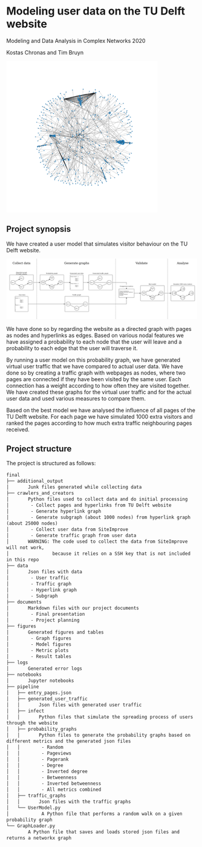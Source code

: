 # Modeling user data on the TU Delft website
Modeling and Data Analysis in Complex Networks 2020

Kostas Chronas and Tim Bruyn

<img src="final/figures/subgraph_latest.svg" alt="drawing" width="400"/>

## Project synopsis

We have created a user model that simulates visitor behaviour on the TU Delft website.

![](project_pipeline.png)

We have done so by regarding the website as a directed graph with pages as nodes and hyperlinks as edges. Based on various nodal features we have assigned a probability to each node that the user will leave and a probability to each edge that the user will traverse it.

By running a user model on this probability graph, we have generated virtual user traffic that we have compared to actual user data. We have done so by creating a traffic graph with webpages as nodes, where two pages are connected if they have been visited by the same user. Each connection has a weight according to how often they are visited together. We have created these graphs for the virtual user traffic and for the actual user data and used various measures to compare them.

Based on the best model we have analysed the influence of all pages of the TU Delft website. For each page we have simulated 1000 extra visitors and ranked the pages according to how much extra traffic neighbouring pages received.

## Project structure

The project is structured as follows:

```
final
├── additional_output
│       Junk files generated while collecting data
├── crawlers_and_creators
│       Python files used to collect data and do initial processing
│        - Collect pages and hyperlinks from TU Delft website
│        - Generate hyperlink graph
│        - Generate subgraph (about 1000 nodes) from hyperlink graph (about 25000 nodes)
│        - Collect user data from SiteImprove
│        - Generate traffic graph from user data
│       WARNING: The code used to collect the data from SiteImprove will not work, 
│                because it relies on a SSH key that is not included in this repo
├── data
│       Json files with data
│        - User traffic
│        - Traffic graph
│        - Hyperlink graph
│        - Subgraph
├── documents
│       Markdown files with our project documents
│        - Final presentation
│        - Project planning
├── figures
│       Generated figures and tables
│        - Graph figures
│        - Model figures
│        - Metric plots
│        - Result tables
├── logs
│       Generated error logs
├── notebooks
│       Jupyter notebooks
├── pipeline
│   ├── entry_pages.json
│   ├── generated_user_traffic
│   │       Json files with generated user traffic
│   ├── infect
│   │       Python files that simulate the spreading process of users through the website
│   ├── probability_graphs
│   │       Python files to generate the probability graphs based on different metrics and the generated json files
│   │        - Random
│   │        - Pageviews
│   │        - Pagerank
│   │        - Degree
│   │        - Inverted degree
│   │        - Betweenness
│   │        - Inverted betweenness
│   │        - All metrics combined
│   ├── traffic_graphs
│   │       Json files with the traffic graphs
│   └── UserModel.py
│            A Python file that performs a random walk on a given probability graph
└── GraphLoader.py
        A Python file that saves and loads stored json files and returns a networkx graph
```
